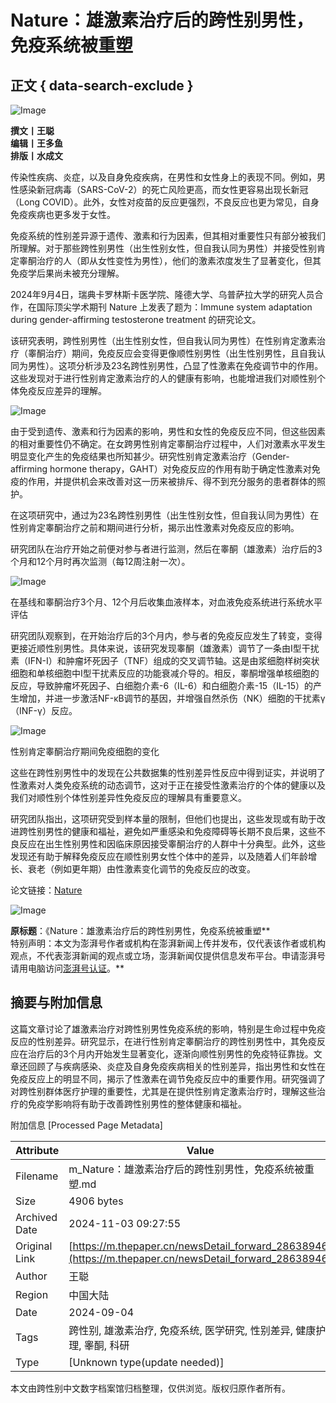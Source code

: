 # Nature：雄激素治疗后的跨性别男性，免疫系统被重塑

## 正文 { data-search-exclude }


![Image](https://image.thepaper.cn/publish/interaction/image/3/563/385.jpg)

**撰文丨王聪**  
**编辑丨王多鱼**  
**排版丨水成文**  

传染性疾病、炎症，以及自身免疫疾病，在男性和女性身上的表现不同。例如，男性感染新冠病毒（SARS-CoV-2）的死亡风险更高，而女性更容易出现长新冠（Long COVID）。此外，女性对疫苗的反应更强烈，不良反应也更为常见，自身免疫疾病也更多发于女性。

免疫系统的性别差异源于遗传、激素和行为因素，但其相对重要性只有部分被我们所理解。对于那些跨性别男性（出生性别女性，但自我认同为男性）并接受性别肯定睾酮治疗的人（即从女性变性为男性），他们的激素浓度发生了显著变化，但其免疫学后果尚未被充分理解。

2024年9月4日，瑞典卡罗林斯卡医学院、隆德大学、乌普萨拉大学的研究人员合作，在国际顶尖学术期刊 Nature 上发表了题为：Immune system adaptation during gender-affirming testosterone treatment 的研究论文。

该研究表明，跨性别男性（出生性别女性，但自我认同为男性）在性别肯定激素治疗（睾酮治疗）期间，免疫反应会变得更像顺性别男性（出生性别男性，且自我认同为男性）。这项分析涉及23名跨性别男性，凸显了性激素在免疫调节中的作用。这些发现对于进行性别肯定激素治疗的人的健康有影响，也能增进我们对顺性别个体免疫反应差异的理解。

![Image](https://imagepphcloud.thepaper.cn/pph/image/320/898/288.jpg)

由于受到遗传、激素和行为因素的影响，男性和女性的免疫反应不同，但这些因素的相对重要性仍不确定。在女跨男性别肯定睾酮治疗过程中，人们对激素水平发生明显变化产生的免疫结果也所知甚少。研究性别肯定激素治疗（Gender-affirming hormone therapy，GAHT）对免疫反应的作用有助于确定性激素对免疫的作用，并提供机会来改善对这一历来被排斥、得不到充分服务的患者群体的照护。

在这项研究中，通过为23名跨性别男性（出生性别女性，但自我认同为男性）在性别肯定睾酮治疗之前和期间进行分析，揭示出性激素对免疫反应的影响。

研究团队在治疗开始之前便对参与者进行监测，然后在睾酮（雄激素）治疗后的3个月和12个月时再次监测（每12周注射一次）。

![Image](https://imagepphcloud.thepaper.cn/pph/image/320/898/289.jpg)

在基线和睾酮治疗3个月、12个月后收集血液样本，对血液免疫系统进行系统水平评估

研究团队观察到，在开始治疗后的3个月内，参与者的免疫反应发生了转变，变得更接近顺性别男性。具体来说，该研究发现睾酮（雄激素）调节了一条由Ⅰ型干扰素（IFN-Ⅰ）和肿瘤坏死因子（TNF）组成的交叉调节轴。这是由浆细胞样树突状细胞和单核细胞中I型干扰素反应的功能衰减介导的。相反，睾酮增强单核细胞的反应，导致肿瘤坏死因子、白细胞介素-6（IL-6）和白细胞介素-15（IL-15）的产生增加，并进一步激活NF-κB调节的基因，并增强自然杀伤（NK）细胞的干扰素γ（INF-γ）反应。

![Image](https://imagepphcloud.thepaper.cn/pph/image/320/898/290.jpg)

性别肯定睾酮治疗期间免疫细胞的变化

这些在跨性别男性中的发现在公共数据集的性别差异性反应中得到证实，并说明了性激素对人类免疫系统的动态调节，这对于正在接受性激素治疗的个体的健康以及我们对顺性别个体性别差异性免疫反应的理解具有重要意义。

研究团队指出，这项研究受到样本量的限制，但他们也提出，这些发现或有助于改进跨性别男性的健康和福祉，避免如严重感染和免疫障碍等长期不良后果，这些不良反应在出生性别男性和因临床原因接受睾酮治疗的人群中十分典型。此外，这些发现还有助于解释免疫反应在顺性别男女性个体中的差异，以及随着人们年龄增长、衰老（例如更年期）由性激素变化调节的免疫反应的改变。

论文链接：[Nature](https://www.nature.com/articles/s41586-024-07789-z)

![Image](https://imagepphcloud.thepaper.cn/pph/image/320/898/291.jpg)

**原标题**：《Nature：雄激素治疗后的跨性别男性，免疫系统被重塑**  
特别声明：本文为澎湃号作者或机构在澎湃新闻上传并发布，仅代表该作者或机构观点，不代表澎湃新闻的观点或立场，澎湃新闻仅提供信息发布平台。申请澎湃号请用电脑访问[澎湃号认证](https://renzheng.thepaper.cn)。**

## 摘要与附加信息

<!-- tcd_abstract -->
这篇文章讨论了雄激素治疗对跨性别男性免疫系统的影响，特别是生命过程中免疫反应的性别差异。研究显示，在进行性别肯定睾酮治疗的跨性别男性中，其免疫反应在治疗后的3个月内开始发生显著变化，逐渐向顺性别男性的免疫特征靠拢。文章还回顾了与疾病感染、炎症及自身免疫疾病相关的性别差异，指出男性和女性在免疫反应上的明显不同，揭示了性激素在调节免疫反应中的重要作用。研究强调了对跨性别群体医疗护理的重要性，尤其是在提供性别肯定激素治疗时，理解这些治疗的免疫学影响将有助于改善跨性别男性的整体健康和福祉。
<!-- tcd_abstract_end -->

附加信息 [Processed Page Metadata]

| Attribute       | Value                                  |
|-----------------|----------------------------------------|
| Filename        | m_Nature：雄激素治疗后的跨性别男性，免疫系统被重塑.md                             |
| Size            | 4906 bytes                           |
| Archived Date   | 2024-11-03 09:27:55                             |
| Original Link   | [https://m.thepaper.cn/newsDetail_forward_28638946](https://m.thepaper.cn/newsDetail_forward_28638946)                       |
| Author          | 王聪                               |
| Region          | 中国大陆                               |
| Date            | 2024-09-04                                 |
| Tags            | 跨性别, 雄激素治疗, 免疫系统, 医学研究, 性别差异, 健康护理, 睾酮, 科研                                 |
| Type            | [Unknown type(update needed)]                                 |
<!-- tcd_table_end -->

本文由跨性别中文数字档案馆归档整理，仅供浏览。版权归原作者所有。

